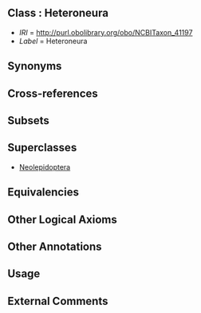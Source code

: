 
## Class : Heteroneura

 * *IRI* = http://purl.obolibrary.org/obo/NCBITaxon_41197
 * *Label* = Heteroneura

## Synonyms


## Cross-references


## Subsets


## Superclasses

 * [Neolepidoptera](../../NCBITaxon/96/NCBITaxon_41196.md)

## Equivalencies


## Other Logical Axioms


## Other Annotations


## Usage


## External Comments

